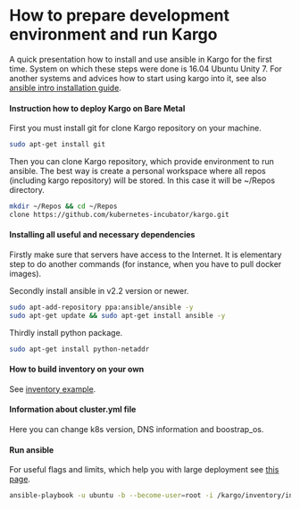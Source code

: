 # How to prepare development environment and run Kargo

A quick presentation how to install and use ansible in Kargo for the first time. System on which these steps were done is 16.04 Ubuntu Unity 7. For another systems and advices how to start using kargo into it, see also [ansible intro installation guide](http://docs.ansible.com/ansible/intro_installation.html).

#### Instruction how to deploy Kargo on Bare Metal

First you must install git for clone Kargo repository on your machine.

```sh
sudo apt-get install git
```

Then you can clone Kargo repository, which provide environment to run ansible. The best way is create a personal workspace where all repos (including kargo repository) will be stored. In this case it will be ~/Repos directory.

```sh
mkdir ~/Repos && cd ~/Repos
clone https://github.com/kubernetes-incubator/kargo.git
```

#### Installing all useful and necessary dependencies

 Firstly make sure that servers have access to the Internet. It is elementary step to do another commands (for instance, when you have to pull docker images).

 Secondly install ansible in v2.2 version or newer.

```sh
sudo apt-add-repository ppa:ansible/ansible -y
sudo apt-get update && sudo apt-get install ansible -y
```

Thirdly install python package.

```sh
sudo apt-get install python-netaddr
```


#### How to build inventory on your own

See [inventory example](https://github.com/kubernetes-incubator/kargo/blob/master/inventory/inventory.example).

#### Information about cluster.yml file

Here you can change k8s version, DNS information and boostrap_os.

#### Run ansible

For useful flags and limits, which help you with large deployment see [this page](https://github.com/kubernetes-incubator/kargo/blob/master/docs/large-deployments.md).

```sh
ansible-playbook -u ubuntu -b --become-user=root -i /kargo/inventory/inventory.example /kargo/cluster.yml -e kube_network_plugin=flannel -e docker_version=1.12
```


